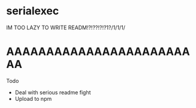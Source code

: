 # serialexec

IM TOO LAZY TO WRITE READM!?!??!?!?1?/1/1/1/

# AAAAAAAAAAAAAAAAAAAAAAAAA

Todo

- Deal with serious readme fight
- Upload to npm
